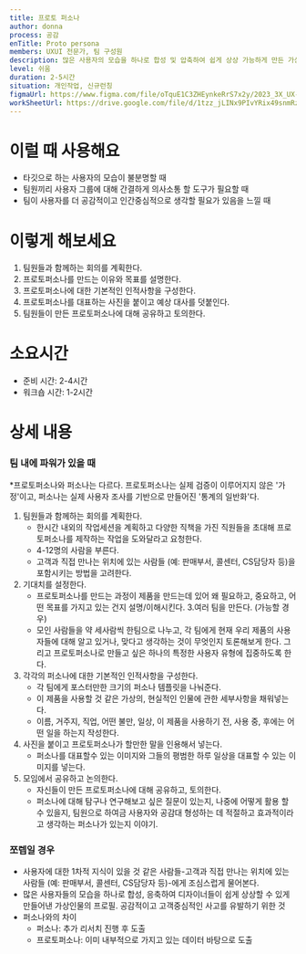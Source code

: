 ```yaml
---
title: 프로토 퍼소나
author: donna
process: 공감
enTitle: Proto persona
members: UXUI 전문가, 팀 구성원
description: 많은 사용자의 모습을 하나로 합성 및 압축하여 쉽게 상상 가능하게 만든 가상의 인물 프로필.
level: 쉬움
duration: 2-5시간
situation: 개인작업, 신규런칭
figmaUrl: https://www.figma.com/file/oTquE1C3ZHEynkeRrS7x2y/2023_3X_UX-Card_WorkSheet_Ver.3?node-id=11%3A86&t=S78VoafWiPUw20Ek-1
workSheetUrl: https://drive.google.com/file/d/1tzz_jLINx9PIvYRix49snmRzi-WTtiAo/view?usp=sharing
---
```

<!-- 프로세스별 보기: 공감, 설계, 프로토타입, 테스트 -->
<!--duration은 분단위로 숫자만 적어주세요-->
<!--level: 쉬움, 중간, 어려움-->

# 이럴 때 사용해요

- 타깃으로 하는 사용자의 모습이 불분명할 때 
- 팀원끼리 사용자 그룹에 대해 간결하게 의사소통 할 도구가 필요할 때 
- 팀이 사용자를 더 공감적이고 인간중심적으로 생각할 필요가 있음을 느낄 때

# 이렇게 해보세요

1. 팀원들과 함께하는 회의를 계획한다. 
2. 프로토퍼소나를 만드는 이유와 목표를 설명한다. 
3. 프로토퍼소나에 대한 기본적인 인적사항을 구성한다. 
4. 프로토퍼소나를 대표하는 사진을 붙이고 예상 대사를 덧붙인다. 
5. 팀원들이 만든 프로토퍼소나에 대해 공유하고 토의한다.

# 소요시간
- 준비 시간: 2-4시간 
- 워크숍 시간: 1-2시간

# 상세 내용
### 팀 내에 파워가 있을 때
*프로토퍼소나와 퍼소나는 다르다. 프로토퍼소나는 실제 검증이 이루어지지 않은 '가정'이고, 퍼소나는 실제 사용자 조사를 기반으로 만들어진 '통계의 일반화'다.

1. 팀원들과 함께하는 회의를 계획한다.
    - 한시간 내외의 작업세션을 계획하고 다양한 직책을 가진 직원들을 초대해 프로토퍼소나를 제작하는 작업을 도와달라고 요청한다.
    - 4-12명의 사람을 부른다.
    - 고객과 직접 만나는 위치에 있는 사람들 (예: 판매부서, 콜센터, CS담당자 등)을 포함시키는 방법을 고려한다.
2. 기대치를 설정한다.
    - 프로토퍼소나를 만드는 과정이 제품을 만드는데 있어 왜 필요하고, 중요하고, 어떤 목표를 가지고 있는 건지 설명/이해시킨다.
3.여러 팀을 만든다. (가능할 경우)
    - 모인 사람들을 약 세사람씩 한팀으로 나누고, 각 팀에게 현재 우리 제품의 사용자들에 대해 알고 있거나, 맞다고 생각하는 것이 무엇인지 토론해보게 한다. 그리고 프로토퍼소나로 만들고 싶은 하나의 특정한 사용자 유형에 집중하도록 한다.
4. 각각의 퍼소나에 대한 기본적인 인적사항을 구성한다.
    - 각 팀에게 포스터만한 크기의 퍼소나 템플릿을 나눠준다.
    - 이 제품을 사용할 것 같은 가상의, 현실적인 인물에 관한 세부사항을 채워넣는다.
    - 이름, 거주지, 직업, 어떤 불만, 일상, 이 제품을 사용하기 전, 사용 중, 후에는 어떤 일을 하는지 작성한다.
5. 사진을 붙이고 프로토퍼소나가 할만한 말을 인용해서 넣는다.
    - 퍼소나를 대표할수 있는 이미지와 그들의 평범한 하루 일상을 대표할 수 있는 이미지를 넣는다.
6. 모임에서 공유하고 논의한다.
    - 자신들이 만든 프로토퍼소나에 대해 공유하고, 토의한다.
    - 퍼소나에 대해 탐구나 연구해보고 싶은 질문이 있는지, 나중에 어떻게 활용 할 수 있을지, 팀원으로 하여금 사용자와 공감대 형성하는 데 적절하고 효과적이라고 생각하는 퍼소나가 있는지 이야기.

### 쪼렙일 경우
- 사용자에 대한 1차적 지식이 있을 것 같은 사람들-고객과 직접 만나는 위치에 있는 사람들 (예: 판매부서, 콜센터, CS담당자 등)-에게 조심스럽게 물어본다.
- 많은 사용자들의 모습을 하나로 합성, 응축하여 디자이너들이 쉽게 상상할 수 있게 만들어낸 가상인물의 프로필. 공감적이고 고객중심적인 사고를 유발하기 위한 것
- 퍼소나와의 차이 
    - 퍼소나: 추가 리서치 진행 후 도출 
    - 프로토퍼소나: 이미 내부적으로 가지고 있는 데이터 바탕으로 도출
